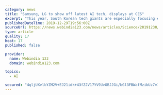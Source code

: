 ```yaml
---
category: news
title: "Samsung, LG to show off latest AI tech, displays at CES"
excerpt: "This year, South Korean tech giants are especially focusing efforts on promoting their AI solutions, with Samsung set to provide more details about its on-going project named NEON. \"NEON is not about Bixby, or anything you have seen before,\" Samsung Electronics earlier said through its NEON Twitter account. Bixby is an AI-based digital ..."
publishedDateTime: 2019-12-29T19:56:00Z
sourceUrl: https://news.webindia123.com/news/articles/Science/20191230/3481466.html
type: article
quality: 17
heat: 17
published: false

provider:
  name: Webindia 123
  domain: webindia123.com

topics:
  - AI

secured: "4qljUXvlbYZM2V+EJ21idk+43fZJV17YV9UvGBJJGi/bGl3FBWafMzibUz7v14idUu07hUBAQddmzB/ADZYdr4rMePak/UXVbSFqI9l3uFoozp+u/CD6L9hrvpcHoi8ndy4PKSq0lYt+Yd9wMlgyy2oy3NxIG5vgn9IdWBIs4mEunRhGm3hUsHqayns3Qgwv+ucJmku62Nw6KH0NRitG2tLec7aqy9ZFTikvN2PpSK9374wYAisYhgjkyUGyMoIT003LM+Goy1A2sxiCo347Pw==;/58Qf5xda7EwJIo7xuEF0Q=="
---
```


